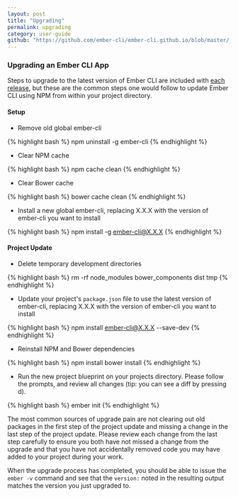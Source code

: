 ```yaml
---
layout: post
title: "Upgrading"
permalink: upgrading
category: user-guide
github: "https://github.com/ember-cli/ember-cli.github.io/blob/master/_posts/2013-04-03-upgrading.md"
---
```


### Upgrading an Ember CLI App

Steps to upgrade to the latest version of Ember CLI are included with [each
release](https://github.com/ember-cli/ember-cli/releases), but these are the
common steps one would follow to update Ember CLI using NPM from within your
project directory.

#### Setup

* Remove old global ember-cli

{% highlight bash %}
npm uninstall -g ember-cli
{% endhighlight %}

* Clear NPM cache

{% highlight bash %}
npm cache clean
{% endhighlight %}

* Clear Bower cache

{% highlight bash %}
bower cache clean
{% endhighlight %}

* Install a new global ember-cli, replacing X.X.X with the version of ember-cli
  you want to install

{% highlight bash %}
npm install -g ember-cli@X.X.X
{% endhighlight %}

#### Project Update

* Delete temporary development directories

{% highlight bash %}
rm -rf node_modules bower_components dist tmp
{% endhighlight %}

* Update your project's `package.json` file to use the latest version of
  ember-cli, replacing X.X.X with the version of ember-cli you want to install

{% highlight bash %}
npm install ember-cli@X.X.X --save-dev
{% endhighlight %}

* Reinstall NPM and Bower dependencies

{% highlight bash %}
npm install
bower install
{% endhighlight %}

* Run the new project blueprint on your projects directory. Please follow the
  prompts, and review all changes (tip: you can see a diff by pressing d).

{% highlight bash %}
ember init
{% endhighlight %}

The most common sources of upgrade pain are not clearing out old packages in the
first step of the project update and missing a change in the last step of the
project update.  Please review each change from the last step carefully to
ensure you both have not missed a change from the upgrade and that you have not
accidentally removed code you may have added to your project during your work.

When the upgrade process has completed, you should be able to issue the `ember
-v` command and see that the `version:` noted in the resulting output matches
the version you just upgraded to.
